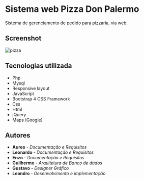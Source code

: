 # Sistema web Pizza Don Palermo

Sistema de gerenciamento de pedido para pizzaria, via web.

## Screenshot
![pizza](./screen-shot/screen-main.png)

## Tecnologias utilizada
* Php
* Mysql
* Responsive layout
* JavaScript
* Bootstrap 4 CSS Framework
* Css
* Html
* jQuery
* Maps (Google)

## Autores

* **Aureo** - *Documentação e Requisitos*
* **Leonardo** - *Documentação e Requisitos*
* **Enzo** - *Documentação e Requisitos*
* **Guilherme** - *Arquitetura de Banco de dados*
* **Gustavo** - *Designer Gráfico*
* **Leandro** - *Desenvolvimento e implementação*
